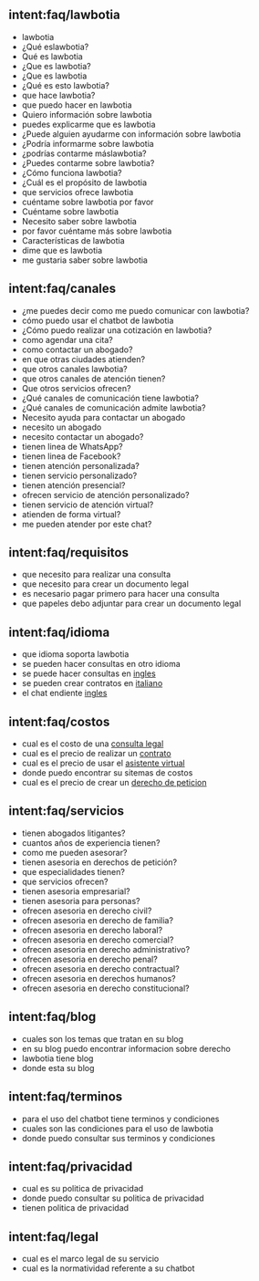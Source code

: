 ## intent:faq/lawbotia
- lawbotia
- ¿Qué eslawbotia?
- Qué es lawbotia
- ¿Que es lawbotia?
- ¿Que es lawbotia
- ¿Qué es esto lawbotia?
- que hace lawbotia? 
- que puedo hacer en lawbotia
- Quiero información sobre lawbotia
- puedes explicarme que es lawbotia
- ¿Puede alguien ayudarme con información sobre lawbotia
- ¿Podría informarme sobre lawbotia
- ¿podrías contarme máslawbotia?
- ¿Puedes contarme sobre lawbotia?
- ¿Cómo funciona lawbotia?
- ¿Cuál es el propósito de lawbotia
- que servicios ofrece lawbotia
- cuéntame sobre lawbotia por favor
- Cuéntame sobre lawbotia
- Necesito saber sobre lawbotia 
- por favor cuéntame más sobre lawbotia
- Características de lawbotia 
- dime que es lawbotia
- me gustaria saber sobre lawbotia

## intent:faq/canales
- ¿me puedes decir como me puedo comunicar con lawbotia?
- cómo puedo usar el chatbot de lawbotia
- ¿Cómo puedo realizar una cotización en lawbotia?
- como agendar una cita?
- como contactar un abogado?
- en que otras ciudades atienden?
- que otros canales lawbotia?
- que otros canales de atención tienen?
- Que otros servicios ofrecen?
- ¿Qué canales de comunicación tiene lawbotia?
- ¿Qué canales de comunicación admite lawbotia?
- Necesito ayuda para contactar un abogado
- necesito un abogado
- necesito contactar un abogado?
- tienen linea de WhatsApp?
- tienen linea de Facebook?
- tienen atención personalizada?
- tienen servicio personalizado?
- tienen atención presencial?
- ofrecen servicio de atención personalizado?
- tienen servicio de atención virtual?
- atienden de forma virtual?
- me pueden atender por este chat?

## intent:faq/requisitos
- que necesito para realizar una consulta
- que necesito para crear un documento legal
- es necesario pagar primero para hacer una consulta
- que papeles debo adjuntar para crear un documento legal

## intent:faq/idioma
- que idioma soporta lawbotia
- se pueden hacer consultas en otro idioma
- se puede hacer consultas en [ingles](idioma)
- se pueden crear contratos en [italiano](idioma)
- el chat endiente [ingles](idioma)

## intent:faq/costos
- cual es el costo de una [consulta legal](producto)
- cual es el precio de realizar un [contrato](producto)
- cual es el precio de usar el [asistente virtual](producto)
- donde puedo encontrar su sitemas de costos
- cual es el precio de crear un [derecho de peticion](producto)

## intent:faq/servicios
- tienen abogados litigantes?
- cuantos años de experiencia tienen?
- como me pueden asesorar?
- tienen asesoria en derechos de petición?
- que especialidades tienen?
- que servicios ofrecen?
- tienen asesoria empresarial?
- tienen asesoria para personas?
- ofrecen asesoria en derecho civil?
- ofrecen asesoria en derecho de familia?
- ofrecen asesoria en derecho laboral?
- ofrecen asesoria en derecho comercial?
- ofrecen asesoria en derecho administrativo?
- ofrecen asesoria en derecho penal?
- ofrecen asesoria en derecho contractual?
- ofrecen asesoria en derechos humanos?
- ofrecen asesoria en derecho constitucional?

## intent:faq/blog
- cuales son los temas que tratan en su blog
- en su blog puedo encontrar informacion sobre derecho
- lawbotia tiene blog
- donde esta su blog

## intent:faq/terminos
- para el uso del chatbot tiene terminos y condiciones
- cuales son las condiciones para el uso de lawbotia
- donde puedo consultar sus terminos y condiciones

## intent:faq/privacidad
- cual es su politica de privacidad
- donde puedo consultar su politica de privacidad
- tienen politica de privacidad

## intent:faq/legal
- cual es el marco legal de su servicio
- cual es la normatividad referente a su chatbot